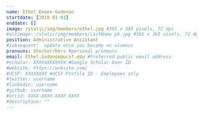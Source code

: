 ```yaml
---
name: Ethel Enoex-Godonoo
startdate: [2018-01-01]
enddate: []
image: /static/img/members/ethel.jpg #365 x 365 pixels, 72 dpi
#altimage: /static/img/members/LastName_pb.jpg #365 x 365 pixels, 72 dpi
position: Administrative Assistant
#subsequent:  update once you become an alumnus
pronouns: She/her/hers #personal pronouns
email: Ethel.Godonoo@ucsf.edu #Preferred public email address
#scholar: XXXXXXXXXXXX #Google Scholar User ID
#website: https://website.com/
#UCSF: XXXXXXXX #UCSF Profile ID - Employees only
#twitter: username
#linkedin: username
#github: username
#orcid: XXXX-XXXX-XXXX-XXXX
#description: ""
---
```


